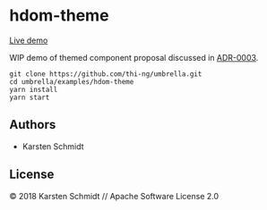 # hdom-theme

[Live demo](http://demo.thi.ng/umbrella/hdom-theme/)

WIP demo of themed component proposal discussed in
[ADR-0003](https://github.com/thi-ng/umbrella/blob/develop/packages/hdom-components/adr/0002-component-configuration.md).

```
git clone https://github.com/thi-ng/umbrella.git
cd umbrella/examples/hdom-theme
yarn install
yarn start
```

## Authors

- Karsten Schmidt

## License

&copy; 2018 Karsten Schmidt // Apache Software License 2.0
